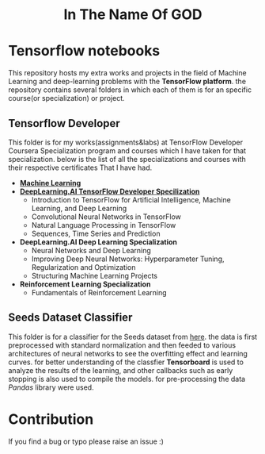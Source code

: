 <div align="center">
  <h1> In The Name Of GOD </h11>
  </div>

# Tensorflow notebooks

This repository hosts my extra works and projects in the field of Machine Learning and deep-learning problems with the **TensorFlow platform**. the repository contains several folders in which each of them is for an specific course(or specialization) or project.

## Tensorflow Developer

This folder is for my works(assignments&labs) at TensorFlow Developer Coursera Specialization program and courses which I have taken for that specialization. below is the list of all the specializations and courses with their respective certificates That I have had.

- [**Machine Learning**](https://www.coursera.org/account/accomplishments/certificate/8YFX6GGF8PB9)
- [**DeepLearning.AI TensorFlow Developer Specilization**](https://www.coursera.org/account/accomplishments/specialization/certificate/GS2KGD5NEU3D)
  - Introduction to TensorFlow for Artificial Intelligence, Machine Learning, and Deep Learning
  - Convolutional Neural Networks in TensorFlow
  - Natural Language Processing in TensorFlow
  - Sequences, Time Series and Prediction
- **DeepLearning.AI Deep Learning Specialization**
  - Neural Networks and Deep Learning
  - Improving Deep Neural Networks: Hyperparameter Tuning, Regularization and Optimization
  - Structuring Machine Learning Projects
- **Reinforcement Learning Specialization**
  - Fundamentals of Reinforcement Learning

## Seeds Dataset Classifier

This folder is for a classifier for the Seeds dataset from [here](https://archive.ics.uci.edu/ml/datasets/seeds). the data is first preprocessed with standard normalization and then feeded to various architectures of neural networks to see the overfitting effect and learning curves.
for better understanding of the classfier **Tensorboard** is used to analyze the results of the learning, and other callbacks such as
early stopping is also used to compile the models. for pre-processing the data _Pandas_ library were used.

# Contribution

If you find a bug or typo please raise an issue :)
